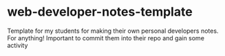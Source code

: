 # web-developer-notes-template
Template for my students for making their own personal developers notes. For anything! Important to commit them into their repo and gain some activity
